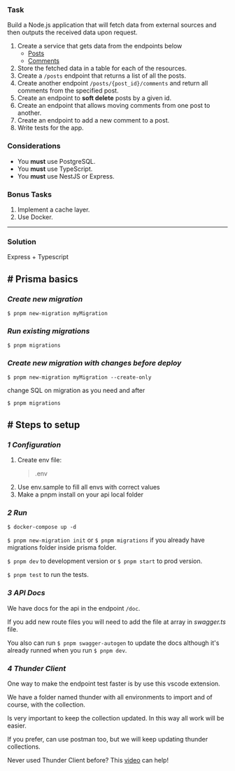 ### Task

Build a Node.js application that will fetch data from external sources and then outputs the received data upon request.

1. Create a service that gets data from the endpoints below
   - [Posts](https://www.scalablepath.com/api/test/test-posts)
   - [Comments](https://www.scalablepath.com/api/test/test-comments)
2. Store the fetched data in a table for each of the resources.
3. Create a `/posts` endpoint that returns a list of all the posts.
4. Create another endpoint `/posts/{post_id}/comments` and return all comments from the specified post.
5. Create an endpoint to **soft delete** posts by a given id.
6. Create an endpoint that allows moving comments from one post to another.
7. Create an endpoint to add a new comment to a post.
8. Write tests for the app.

### Considerations

- You **must** use PostgreSQL.
- You **must** use TypeScript.
- You **must** use NestJS or Express.

### Bonus Tasks

1. Implement a cache layer.
2. Use Docker.

----------------------------------------------------------------------------------------------------------------------------

### Solution

Express + Typescript

## # Prisma basics

### *Create new migration*
`$ pnpm new-migration myMigration`

### *Run existing migrations*
`$ pnpm migrations`

### *Create new migration with changes before deploy*
`$ pnpm new-migration myMigration --create-only`

change SQL on migration as you need and after

`$ pnpm migrations`

## # Steps to setup

### *1 Configuration*

1. Create env file:
   >.env
2. Use env.sample to fill all envs with correct values
3. Make a pnpm install on your api local folder

### *2 Run*
`$ docker-compose up -d`

`$ pnpm new-migration init` or `$ pnpm migrations` if you already have migrations folder inside prisma folder.

`$ pnpm dev` to development version or `$ pnpm start` to prod version.

`$ pnpm test` to run the tests.

### *3 API Docs*
We have docs for the api in the endpoint `/doc`.

If you add new route files you will need to add the file at array in *swagger.ts* file.

You also can run `$ pnpm swagger-autogen` to update the docs although it's already runned when you run `$ pnpm dev`.

### *4 Thunder Client*
One way to make the endpoint test faster is by use this vscode extension.

We have a folder named thunder with all environments to import and of course,
with the collection.

Is very important to keep the collection updated. In this way all work will be easier.

If you prefer, can use postman too, but we will keep updating thunder collections.

Never used Thunder Client before? This [video](https://www.youtube.com/watch?v=6D0tz7tc-k0) can help!
